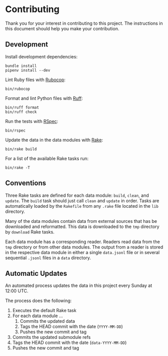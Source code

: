 # Contributing

Thank you for your interest in contributing to this project. The instructions in
this document should help you make your contribution.

## Development

Install development dependencies:
```
bundle install
pipenv install --dev
```

Lint Ruby files with [Rubocop]:
```
bin/rubocop
```

[Rubocop]: https://rubocop.org

Format and lint Python files with [Ruff]:
```
bin/ruff format
bin/ruff check
```

[Ruff]: https://docs.astral.sh/ruff/

Run the tests with [RSpec]:
```
bin/rspec
```

[RSpec]: https://rspec.info

Update the data in the data modules with [Rake]:
```
bin/rake build
```

[Rake]: https://ruby.github.io/rake/

For a list of the available Rake tasks run:
```
bin/rake -T
```

## Conventions

Three Rake tasks are defined for each data module: `build`, `clean`, and
`update`. The `build` task should just call `clean` and `update` in order. Tasks
are automatically loaded by the `Rakefile` from any `.rake` file located in the
`lib` directory.

Many of the data modules contain data from external sources that has be
downloaded and reformatted. This data is downloaded to the `tmp` directory by
`download` Rake tasks.

Each data module has a corresponding reader. Readers read data from the `tmp`
directory or from other data modules. The output from a reader is stored in the
respective data module in either a single `data.jsonl` file or in several
sequential `.jsonl` files in a `data` directory.

## Automatic Updates

An automated process updates the data in this project every Sunday at 12:00 UTC.

The process does the following:
1. Executes the default Rake task
2. For each data module ...
    1. Commits the updated data
    2. Tags the HEAD commit with the date (`YYYY-MM-DD`)
    3. Pushes the new commit and tag
3. Commits the updated submodule refs
4. Tags the HEAD commit with the date (`data-YYYY-MM-DD`)
5. Pushes the new commit and tag
